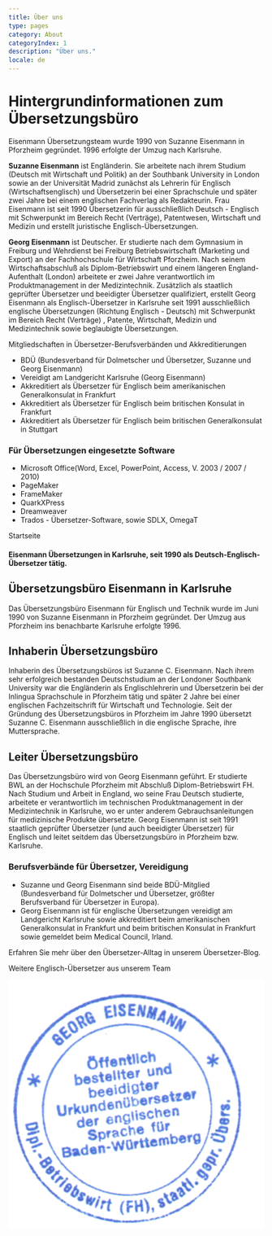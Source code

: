 ```yaml
---
title: Über uns
type: pages
category: About
categoryIndex: 1
description: "Über uns."
locale: de
---
```


# Hintergrundinformationen zum Übersetzungsbüro
Eisenmann Übersetzungsteam wurde 1990 von Suzanne Eisenmann in Pforzheim gegründet. 1996 erfolgte der Umzug nach Karlsruhe.

**Suzanne Eisenmann** ist Engländerin. Sie arbeitete nach ihrem Studium (Deutsch mit Wirtschaft und Politik) an der Southbank University in London sowie an der Universität Madrid  zunächst als Lehrerin für Englisch (Wirtschaftsenglisch) und Übersetzerin bei einer Sprachschule und später zwei Jahre bei einem englischen Fachverlag als Redakteurin. Frau Eisenmann ist seit 1990 Übersetzerin für ausschließlich Deutsch - Englisch mit Schwerpunkt im Bereich Recht (Verträge), Patentwesen, Wirtschaft und Medizin und erstellt juristische Englisch-Übersetzungen.

**Georg Eisenmann** ist Deutscher. Er studierte nach dem Gymnasium in Freiburg und Wehrdienst bei Freiburg Betriebswirtschaft (Marketing und Export) an der Fachhochschule für Wirtschaft Pforzheim. Nach seinem Wirtschaftsabschluß als Diplom-Betriebswirt und einem längeren England-Aufenthalt (London) arbeitete er zwei Jahre verantwortlich im Produktmanagement in der Medizintechnik. Zusätzlich als staatlich geprüfter Übersetzer und beeidigter Übersetzer qualifiziert, erstellt Georg Eisenmann als Englisch-Übersetzer in Karlsruhe seit 1991 ausschließlich englische Übersetzungen (Richtung Englisch - Deutsch) mit Schwerpunkt im Bereich Recht (Verträge) , Patente, Wirtschaft, Medizin und Medizintechnik sowie beglaubigte Übersetzungen.

Mitgliedschaften in Übersetzer-Berufsverbänden und Akkreditierungen
- BDÜ  (Bundesverband für Dolmetscher und Übersetzer, Suzanne und Georg Eisenmann)
- Vereidigt am Landgericht Karlsruhe (Georg Eisenmann)
- Akkreditiert als Übersetzer für Englisch beim amerikanischen Generalkonsulat in Frankfurt
- Akkreditiert als Übersetzer für Englisch beim britischen Konsulat in Frankfurt
- Akkreditiert als Übersetzer für Englisch beim britischen Generalkonsulat in Stuttgart

### Für Übersetzungen eingesetzte Software
- Microsoft Office(Word, Excel, PowerPoint, Access, V. 2003 / 2007 / 2010)
- PageMaker
- FrameMaker
- QuarkXPress
- Dreamweaver
- Trados - Übersetzer-Software, sowie SDLX, OmegaT

Startseite

#### Eisenmann Übersetzungen in Karlsruhe, seit 1990 als Deutsch-Englisch-Übersetzer tätig.

## Übersetzungsbüro Eisenmann in Karlsruhe
Das Übersetzungsbüro Eisenmann für Englisch und Technik wurde im Juni 1990 von Suzanne Eisenmann in Pforzheim gegründet. Der Umzug aus Pforzheim ins benachbarte Karlsruhe erfolgte 1996.

## Inhaberin Übersetzungsbüro
Inhaberin des Übersetzungsbüros ist Suzanne C. Eisenmann. Nach ihrem sehr erfolgreich bestanden Deutschstudium an der Londoner Southbank University war die Engländerin als Englischlehrerin und Übersetzerin bei der Inlingua Sprachschule in Pforzheim tätig und später 2 Jahre bei einer englischen  Fachzeitschrift für Wirtschaft und Technologie. Seit der Gründung des Übersetzungsbüros in Pforzheim im Jahre 1990 übersetzt Suzanne C. Eisenmann ausschließlich in die englische Sprache, ihre Muttersprache.

## Leiter Übersetzungsbüro
Das Übersetzungsbüro wird von Georg Eisenmann geführt. Er studierte BWL an der Hochschule Pforzheim mit Abschluß Diplom-Betriebswirt FH. Nach Studium und Arbeit in England, wo seine Frau Deutsch studierte, arbeitete er verantwortlich im technischen Produktmanagement in der Medizintechnik in Karlsruhe, wo er unter anderem Gebrauchsanleitungen für medizinische Produkte übersetzte. Georg Eisenmann ist seit 1991 staatlich geprüfter Übersetzer (und auch beeidigter Übersetzer) für Englisch und leitet seitdem das Übersetzungsbüro in Pforzheim bzw. Karlsruhe.

### Berufsverbände für Übersetzer, Vereidigung
- Suzanne und Georg Eisenmann sind beide BDÜ-Mitglied (Bundesverband für Dolmetscher und Übersetzer, größter Berufsverband für Übersetzer in Europa).
- Georg Eisenmann ist für englische Übersetzungen vereidigt am Landgericht Karlsruhe sowie akkreditiert beim amerikanischen Generalkonsulat in Frankfurt und beim britischen Konsulat in Frankfurt sowie gemeldet beim Medical Council, Irland.

Erfahren Sie mehr über den Übersetzer-Alltag in unserem Übersetzer-Blog.

Weitere Englisch-Übersetzer aus unserem Team

![George Eisenmann Certification](./georg-cert.png)